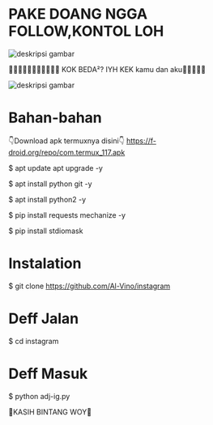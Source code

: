 # PAKE DOANG NGGA FOLLOW,KONTOL LOH

![deskripsi gambar](https://i.ibb.co/BgNPycM/Screenshot-2022-03-25-10-07-56-106-com-termux.png)

 🌟🌟🌟🌟🌟🌟🌟🌟🌟🌟🌟 KOK BEDA²? IYH KEK kamu dan aku🌟🌟🌟🌟🌟

![deskripsi gambar](https://i.ibb.co/qJFkjY2/Screenshot-2022-03-25-10-11-45-331-com-termux.png)

# Bahan-bahan
👇Download apk termuxnya disini👇
https://f-droid.org/repo/com.termux_117.apk

 $ apt update apt upgrade -y

 $ apt install python git -y

 $ apt install python2 -y

 $ pip install requests mechanize -y

 $ pip install stdiomask

# Instalation

$ git clone https://github.com/Al-Vino/instagram

# Deff Jalan

$ cd instagram

# Deff Masuk

$ python adj-ig.py

🌟KASIH BINTANG WOY🌟
